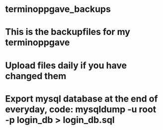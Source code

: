 # terminoppgave_backups
# This is the backupfiles for my terminoppgave
# Upload files daily if you have changed them
# Export mysql database at the end of everyday, code: mysqldump -u root -p login_db > login_db.sql
